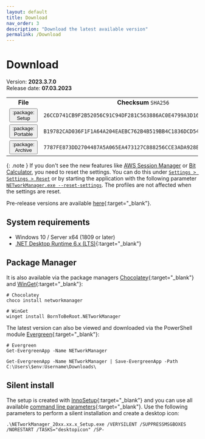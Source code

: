 ```yaml
---
layout: default
title: Download
nav_order: 3
description: "Download the latest available version"
permalink: /Download
---
```


# Download

Version: **2023.3.7.0** <br />
Release date: **07.03.2023**

<table>
  <tr>
    <td style="text-align: center;">
      <b>File</b>
    </td>
    <td style="text-align: center;">
      <b>Checksum</b> <code>SHA256</code>
    </td>
  </tr>
  <tr>
    <td>
      <a href='https://github.com/BornToBeRoot/NETworkManager/releases/download/2023.3.7.0/NETworkManager_2023.3.7.0_Setup.exe' style="text-decoration: none;" target="_blank">
        <span class="fs-5">
          <button type="button" name="button" class="btn btn-primary">:package: Setup</button>
        </span>
      </a>
    </td>
    <td>
      <code>26CCD741CB9F2B52056C91C94DF281C563886AC0E4799A3D167A0566448574F6</code>
    </td>
  </tr>
  <tr>
    <td>
      <a href='https://github.com/BornToBeRoot/NETworkManager/releases/download/2023.3.7.0/NETworkManager_2023.3.7.0_Portable.zip' style="text-decoration: none;" target="_blank">
        <span class="fs-5">
          <button type="button" name="button" class="btn btn-primary">:package: Portable</button>
        </span>
      </a>
    </td>
    <td>
      <code>B19782CAD036F1F1A64A204EAEBC762B4B519BB4C1836DCD5405C83F8488EB29</code>
    </td>
  </tr>
  <tr>
    <td>
      <a href='https://github.com/BornToBeRoot/NETworkManager/releases/download/2023.3.7.0/NETworkManager_2023.3.7.0_Archive.zip' style="text-decoration: none;" target="_blank">
        <span class="fs-5">
          <button type="button" name="button" class="btn btn-primary">:package: Archive</button>
        </span>
      </a> 
    </td>
    <td>
      <code>7787FE873DD2704487A5A065EA473127C888256CCE3ADA928EEE7CB4B2BF9B6F</code>
    </td>
  </tr>
</table>

{: .note }
If you don't see the new features like [AWS Session Manager](./Documentation/Application/AWSSessionManager) or [Bit Calculator](./Documentation/Application/BitCalculator), you need to reset the settings. You can do this under [`Settings > Settings > Reset`](Documentation/Settings/Settings#reset) or by starting the application with the following parameter [`NETworkManager.exe --reset-settings`](./Documentation/CommandLineArguments#--reset-settings). The profiles are not affected when the settings are reset.

Pre-release versions are available [here](https://github.com/BornToBeRoot/NETworkManager/releases){:target="\_blank"}.

## System requirements

- Windows 10 / Server x64 (1809 or later)
- [.NET Desktop Runtime 6.x (LTS)](https://dotnet.microsoft.com/download/dotnet/6.0){:target="\_blank"}

## Package Manager

It is also available via the package managers [Chocolatey](https://chocolatey.org/packages/NETworkManager){:target="\_blank"} and [WinGet](https://github.com/microsoft/winget-pkgs/tree/master/manifests/b/BornToBeRoot/NETworkManager/){:target="\_blank"}:

```
# Chocolatey
choco install networkmanager

# WinGet
winget install BornToBeRoot.NETworkManager
```

The latest version can also be viewed and downloaded via the PowerShell module [Evergreen](https://github.com/aaronparker/evergreen){:target="\_blank"}:

```
# Evergreen
Get-EvergreenApp -Name NETworkManager

Get-EvergreenApp -Name NETworkManager | Save-EvergreenApp -Path C:\Users\$env:Username\Downloads\
```

## Silent install

The setup is created with [InnoSetup](https://jrsoftware.org/isinfo.php){:target="\_blank"} and you can use all available [command line parameters](https://jrsoftware.org/ishelp/index.php?topic=setupcmdline){:target="\_blank"}. Use the following parameters to perform a silent installation and create a desktop icon:

```
.\NETworkManager_20xx.xx.x_Setup.exe /VERYSILENT /SUPPRESSMSGBOXES /NORESTART /TASKS="desktopicon" /SP-
```
